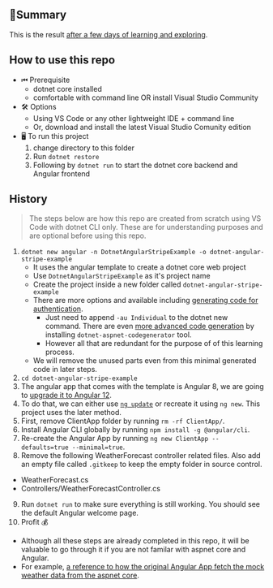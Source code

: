 ## 🧾Summary

This is the result [after a few days of learning and exploring](https://github.com/wizlee/learning-loop-beta/).

## How to use this repo
- ⏮ Prerequisite
  - dotnet core installed
  - comfortable with command line OR install Visual Studio Community
- 🛠 Options
  - Using VS Code or any other lightweight IDE + command line
  - Or, download and install the latest Visual Studio Comunity edition
- 🖥 To run this project
  1. change directory to this folder
  2. Run `dotnet restore`
  3. Following by `dotnet run` to start the dotnet core backend and Angular frontend


## History
> The steps below are how this repo are created from scratch using VS Code with dotnet CLI only. 
> These are for understanding purposes and are optional before using this repo.

1. `dotnet new angular -n DotnetAngularStripeExample -o dotnet-angular-stripe-example` 
    - It uses the angular template to create a dotnet core web project
    - Use `DotnetAngularStripeExample` as it's project name
    - Create the project inside a new folder called `dotnet-angular-stripe-example`
    - There are more options and available including [generating code for authentication](https://docs.microsoft.com/en-us/aspnet/core/security/authentication/identity-api-authorization?view=aspnetcore-6.0).
        - Just need to append `-au Individual` to the dotnet new command. There are even [more advanced code generation](https://stackoverflow.com/questions/59927217/net-core-3-1-built-in-angular-spa-template-customize-login-register-template) by installing `dotnet-aspnet-codegenerator` tool.
        - However all that are redundant for the purpose of of this learning process.
    - We will remove the unused parts even from this minimal generated code in later steps.
2. `cd dotnet-angular-stripe-example`
3. The angular app that comes with the template is Angular 8, we are going to [upgrade it to Angular 12](https://www.freecodespot.com/blog/angular-with-dotnet-core-web-api/).
4. To do that, we can either use [`ng update`](https://update.angular.io/?v=8.2-13.0) or recreate it using `ng new`. This project uses the later method.
5. First, remove ClientApp folder by running `rm -rf ClientApp/`.
6. Install Angular CLI globally by running `npm install -g @angular/cli`.
7. Re-create the Angular App by running `ng new ClientApp --defaults=true --minimal=true`.
8. Remove the following WeatherForecast controller related files. Also add an empty file called `.gitkeep` to keep the empty folder in source control.
  - WeatherForecast.cs
  - Controllers/WeatherForecastController.cs
9. Run `dotnet run` to make sure everything is still working. You should see the default Angular welcome page.
10. Profit 💰
  - Although all these steps are already completed in this repo, it will be valuable to go through it if you are not familar with aspnet core and Angular.
  - For example, [a reference to how the original Angular App fetch the mock weather data from the aspnet core](https://github.com/wizlee/learning-loop-beta/blob/4e25dcc1fec7e03ce4f0f3b433839972d84c022d/dotnet-angular-stripe-example/ClientApp/src/app/fetch-data/fetch-data.component.ts).
